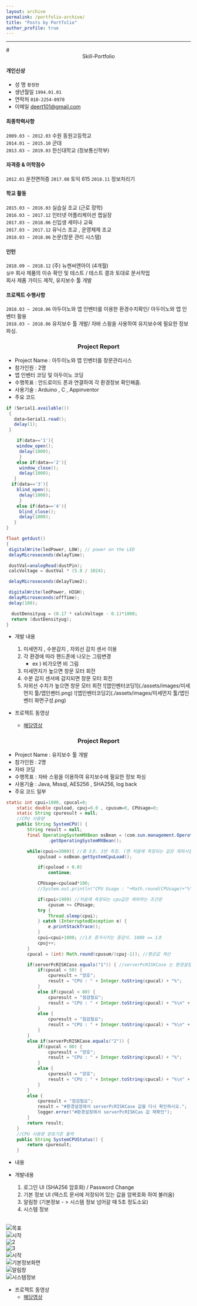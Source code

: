 ```yaml
---
layout: archive
permalink: /portfolio-archive/
title: "Posts by Portfolio"
author_profile: true
---
```


<hr>
# <center> Skill-Portfolio </center>

#### 개인신상

* 성 명
    `황정현`
* 생년월일
    `1994.01.01`
* 연락처
    `010-2254-0970`
* 이메일
    deert101@gmail.com

#### 최종학력사항

`2009.03 ~ 2012.03`  수원 동원고등학교 <br>
`2014.01 ~ 2015.10` 군대 <br>
`2013.03 ~ 2019.03`  한신대학교 (정보통신학부) <br>

#### 자격증 & 어학점수

`2012.01` 운전면허증
`2017.08` 토익 615
`2018.11` 정보처리기

#### 학교 활동

`2015.03 ~ 2016.03` 실습실 조교 (근로 장학) <br>
`2016.03 ~ 2017.12` 인터넷 어플리케이션 랩실장 <br>
`2017.03 ~ 2018.06` 신입생 세미나 교육 <br>
`2017.03 ~ 2017.12` 유닉스 조교 , 운영체제 조교 <br>
`2018.03 ~ 2018.06` 논문(창문 관리 시스템) <br>

#### 인턴
`2018.09 ~ 2018.12` (주) 뉴젠씨앤아이 (4개월)<br>
`실무` 회사 제품의 이슈 확인 및 테스트 / 테스트 결과 토대로 문서작업 <br>
회사 제품 가이드 제작, 유지보수 툴 개발 <br>

#### 프로젝트 수행사항

`2018.03 ~ 2018.06` 아두이노와 앱 인벤터를 이용한 환경수치확인/ 아두이노와 앱 인벤터 활용 <br>
`2018.03 ~ 2018.06` 유지보수 툴 개발/ 자바 스윙을 사용하여 유지보수에 필요한 정보 파싱. <br>

### <Center> Project Report</Center>

- Project Name : 아두이노와 앱 인벤터를 창문관리시스 
- 참가인원 : 2명
- 앱 인벤터 코딩 및 아두이노 코딩
- 수행목표 : 안드로이드 폰과 연결하여 각 환경정보 확인해줌.
- 사용기술 : Arduino , C , Appinventor
- 주요 코드

```java
if (Serial1.available())
 {
   data=Serial1.read();
   delay(1);
 }

    if(data=='1'){
    window_open();
     delay(1000);
     }
    else if(data=='2'){
     window_close();
     delay(1000);
   }
  if(data=='3'){
    blind_open();
     delay(1000);
     }
    else if(data=='4'){
     blind_close();
     delay(1000);
   }
}

float getdust()
{
 digitalWrite(ledPower, LOW); // power on the LED
 delayMicroseconds(delayTime);

 dustVal=analogRead(dustPin);
 calcVoltage = dustVal * (5.0 / 1024);

 delayMicroseconds(delayTime2);

 digitalWrite(ledPower, HIGH);
 delayMicroseconds(offTime);
 delay(100);

  dustDensityug = (0.17 * calcVoltage - 0.1)*1000;
  return (dustDensityug);
}
```
- 개발 내용
  1. 미세먼지 , 수분감지 , 자외선 감지 센서 이용
  2. 각 환경에 따라 핸드폰에 나오는 그림변경
      - ex ) 비가오면 비 그림
  3. 미세먼지가 높으면 창문 모터 회전
  4. 수분 감지 센서에 감지되면 창문 모터 회전
  5. 자외선 수치가 높으면 창문 모터 회전
![앱인벤터코딩1](./assets/images/미세먼지 툴/앱인벤터.png)
![앱인벤터코딩2](./assets/images/미세먼지 툴/앱인벤터 화면구성.png)



- 프로젝트 동영상
    - [해당영상](https://youtu.be/WEudRjVYw7s})



### <Center> Project Report</Center>

- Project Name : 유지보수 툴 개발
- 참가인원 : 2명
- 자바 코딩
- 수행목표 : 자바 스윙을 이용하여 유지보수에 필요한 정보 파싱
- 사용기술 : Java, Mssql, AES256 , SHA256, log back
- 주요 코드 일부

```java
static int cpui=1000, cpucal=0;
	static double cpuload, cpuj=0.0 , cpusum=0, CPUsage=0;
	static String cpuresult = null;
	//CPU 사용량
	public String SystemCPU() {
		String result = null;
		final OperatingSystemMXBean osBean = (com.sun.management.OperatingSystemMXBean)ManagementFactory
	    		.getOperatingSystemMXBean();

	    while(cpui<=3000){ //총 3초. 3번 측정. (맨 처음에 측정되는 값은 제외시킬거임)
	    	cpuload = osBean.getSystemCpuLoad();

	    	if(cpuload < 0.0)
	    		continue;

	    	CPUsage=cpuload*100;
	    	//System.out.println("CPU Usage : "+Math.round(CPUsage)+"%");

	    	if(cpui>1999) //처음에 측정되는 cpu값은 제외하는 조건문
	    		cpusum += CPUsage;
	    	try {
	    		Thread.sleep(cpui);
	    	} catch (InterruptedException e) {
	    		e.printStackTrace();
	    	}
	    	cpui=cpui+1000; //1초 증가시키는 증감식. 1000 == 1초
	    	cpuj++;
	    }
	    cpucal = (int) Math.round(cpusum/(cpuj-1)); //평균값 계산

	    if(serverPcRISKCase.equals("1")) { //serverPcRISKCase 는 환경설정(Preferences)에서 가져오는거임.
	    	if(cpucal < 50) {
	    		cpuresult = "양호";
	    		result = "CPU : " + Integer.toString(cpucal) + "%";
	    	}
	    	else if(cpucal < 80) {
	    		cpuresult = "점검필요";
	    		result = "CPU : " + Integer.toString(cpucal) + "%\n" + "(담당자와 상의하여 불필요한 프로세스 중지 안내)";
	    	}
	    	else {
	    		cpuresult = "점검필요";
	    		result = "CPU : " + Integer.toString(cpucal) + "%\n" + "(담당자와 상의하여 불필요한 프로세스 중지 안내)";
	    	}
	    }
	    else if(serverPcRISKCase.equals("2")) {
	    	if(cpucal < 80) {
	    		cpuresult = "양호";
	    		result = "CPU : " + Integer.toString(cpucal) + "%";
	    	}
	    	else {
	    		cpuresult = "양호";
	    		result = "CPU : " + Integer.toString(cpucal) + "%\n" + "(80%가 넘지만 case2 이므로 양호.)";
	    	}
	    }
	    else {
	    	cpuresult = "점검필요";
	    	result = "#환경설정에서 serverPcRISKCase 값을 다시 확인하시오.";
	    	logger.error("#환경설정에서 serverPcRISKCas 값 재확인");
	    }
		return result;
	}
	//CPU 사용량 양호기준 출력
	public String SystemCPUStatus() {
		return cpuresult;
	}
  ```
- 내용


- 개발내용
  1. 로그인 UI (SHA256 암호화) / Password Change
  2. 기본 정보 UI (텍스트 문서에 저장되어 있는 값을 암복호화 하여 불러옴)
  3.  알림창 (기본정보 - > 시스템 정보 넘어갈 때 5초 정도소요)
  4. 시스템 정보 
  <br>
![목표](./assets/images/유지보수툴/목표.png)<br>
![시작](./assets/images/유지보수툴/시작.png) <br>
![2](./assets/images/유지보수툴/2.png) <br>
![3](./assets/images/유지보수툴/3.png) <br>
![시작](./assets/images/유지보수툴/로그인.png) <br>
![기본정보화면](./assets/images/유지보수툴/기본정보화면.png) <br>
![알림창](./assets/images/유지보수툴/알림창.png) <br>
![시스템정보](./assets/images/유지보수툴/시스템정보.png) <br>
			
			
- 프로젝트 동영상
	- [해당영상](https://www.youtube.com/watch?v=zFkvgAK9E74&feature=youtu.be})
